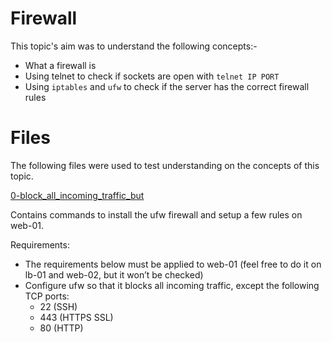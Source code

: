 # Firewall

This topic's aim was to understand the following concepts:-

* What a firewall is
* Using telnet to check if sockets are open with `telnet IP PORT`
* Using `iptables` and `ufw` to check if the server has the correct firewall rules

# Files

The following files were used to test understanding on the concepts of this topic.

[0-block_all_incoming_traffic_but](./0-block_all_incoming_traffic_but)

Contains commands to install the ufw firewall and setup a few rules on web-01.

Requirements:

* The requirements below must be applied to web-01 (feel free to do it on lb-01 and web-02, but it won’t be checked)
* Configure ufw so that it blocks all incoming traffic, except the following TCP ports:
  * 22 (SSH)
  * 443 (HTTPS SSL)
  * 80 (HTTP)
